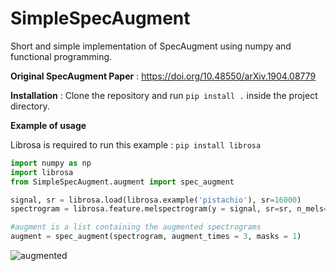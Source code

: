# SimpleSpecAugment

Short and simple implementation of SpecAugment using numpy and functional programming.

**Original SpecAugment Paper** : https://doi.org/10.48550/arXiv.1904.08779

**Installation** : Clone the repository and run `pip install .` inside the project directory.

**Example of usage**

Librosa is required to run this example :
`pip install librosa`

```python
import numpy as np
import librosa
from SimpleSpecAugment.augment import spec_augment

signal, sr = librosa.load(librosa.example('pistachio'), sr=16000)
spectrogram = librosa.feature.melspectrogram(y = signal, sr=sr, n_mels=128, fmax=8000)

#augment is a list containing the augmented spectrograms
augment = spec_augment(spectrogram, augment_times = 3, masks = 1) 
```


![augmented](https://github.com/CaptainAlready/SimpleSpecAugment/assets/58816142/5b7d5e81-ee6f-41e9-84a0-7d257f7235ba)
